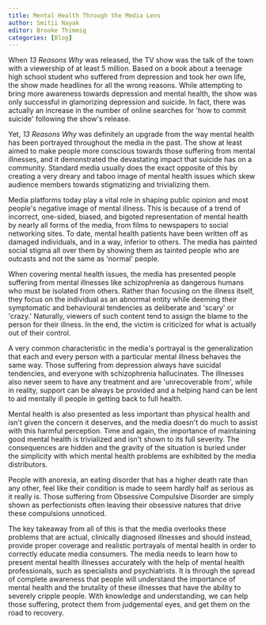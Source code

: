 ```yaml
---
title: Mental Health Through the Media Lens
author: Smitii Nayak
editor: Brooke Thimmig
categories: [Blog]
---
```


When *13 Reasons Why* was released, the TV show was the talk of the town with a
viewership of at least 5 million. Based on a book about a teenage high school
student who suffered from depression and took her own life, the show made
headlines for all the wrong reasons. While attempting to bring more awareness
towards depression and mental health, the show was only successful in
glamorizing depression and suicide. In fact, there was actually an increase in
the number of online searches for 'how to commit suicide' following the show's
release.

Yet, *13 Reasons Why* was definitely an upgrade from the way mental health has
been portrayed throughout the media in the past. The show at least aimed to
make people more conscious towards those suffering from mental illnesses, and
it demonstrated the devastating impact that suicide has on a community.
Standard media usually does the exact opposite of this by creating a very
dreary and taboo image of mental health issues which skew audience members
towards stigmatizing and trivializing them.

Media platforms today play a vital role in shaping public opinion and most
people's negative image of mental illness. This is because of a trend of
incorrect, one-sided, biased, and bigoted representation of mental health by
nearly all forms of the media, from films to newspapers to social networking
sites. To date, mental health patients have been written off as damaged
individuals, and in a way, inferior to others. The media has painted social
stigma all over them by showing them as tainted people who are outcasts and not
the same as 'normal' people.

When covering mental health issues, the media has presented people suffering
from mental illnesses like schizophrenia as dangerous humans who must be
isolated from others. Rather than focusing on the illness itself, they focus on
the individual as an abnormal entity while deeming their symptomatic and
behavioural tendencies as deliberate and 'scary' or 'crazy.' Naturally, viewers
of such content tend to assign the blame to the person for their illness. In
the end, the victim is criticized for what is actually out of their control.

A very common characteristic in the media's portrayal is the generalization
that each and every person with a particular mental illness behaves the same
way. Those suffering from depression always have suicidal tendencies, and
everyone with schizophrenia hallucinates. The illnesses also never seem to have
any treatment and are 'unrecoverable from', while in reality, support can be
always be provided and a helping hand can be lent to aid mentally ill people in
getting back to full health.

Mental health is also presented as less important than physical health and
isn't given the concern it deserves, and the media doesn't do much to assist
with this harmful perception. Time and again, the importance of maintaining
good mental health is trivialized and isn't shown to its full severity. The
consequences are hidden and the gravity of the situation is buried under the
simplicity with which mental health problems are exhibited by the media
distributors.

People with anorexia, an eating disorder that has a higher death rate than any
other, feel like their condition is made to seem hardly half as serious as it
really is. Those suffering from Obsessive Compulsive Disorder are simply shown
as perfectionists often leaving their obsessive natures that drive these
compulsions unnoticed.

The key takeaway from all of this is that the media overlooks these problems
that are actual, clinically diagnosed illnesses and should instead, provide
proper coverage and realistic portrayals of mental health in order to correctly
educate media consumers. The media needs to learn how to present mental health
illnesses accurately with the help of mental health professionals, such as
specialists and psychiatrists. It is through the spread of complete awareness
that people will understand the importance of mental health and the brutality
of these illnesses that have the ability to severely cripple people. With
knowledge and understanding, we can help those suffering, protect them from
judgemental eyes, and get them on the road to recovery.

